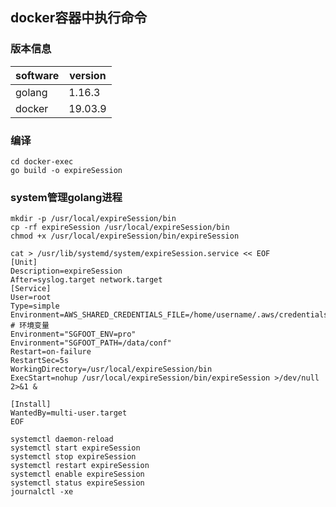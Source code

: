 ## docker容器中执行命令

### 版本信息

| software | version |
| -------- | ------- |
| golang   | 1.16.3  |
| docker   | 19.03.9 |

### 编译

```
cd docker-exec
go build -o expireSession
```

### system管理golang进程

```
mkdir -p /usr/local/expireSession/bin
cp -rf expireSession /usr/local/expireSession/bin
chmod +x /usr/local/expireSession/bin/expireSession

cat > /usr/lib/systemd/system/expireSession.service << EOF
[Unit]
Description=expireSession
After=syslog.target network.target
[Service]
User=root
Type=simple
Environment=AWS_SHARED_CREDENTIALS_FILE=/home/username/.aws/credentials
# 环境变量
Environment="SGFOOT_ENV=pro"
Environment="SGFOOT_PATH=/data/conf"
Restart=on-failure
RestartSec=5s
WorkingDirectory=/usr/local/expireSession/bin
ExecStart=nohup /usr/local/expireSession/bin/expireSession >/dev/null 2>&1 &

[Install]
WantedBy=multi-user.target
EOF

systemctl daemon-reload
systemctl start expireSession
systemctl stop expireSession
systemctl restart expireSession
systemctl enable expireSession
systemctl status expireSession
journalctl -xe
```
